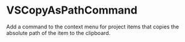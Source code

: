 # VSCopyAsPathCommand
Add a command to the context menu for project items that copies the absolute path of the item to the clipboard.
